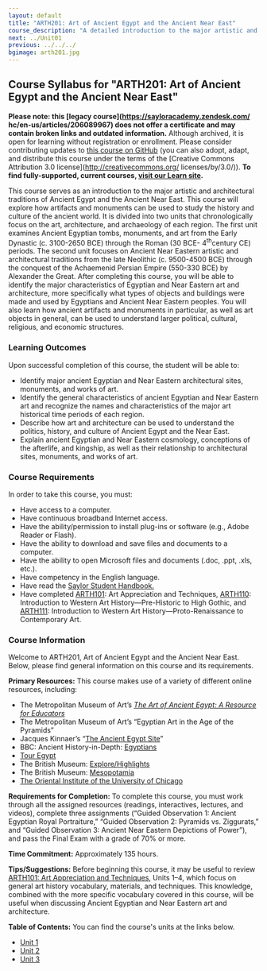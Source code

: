 ```yaml
---
layout: default
title: "ARTH201: Art of Ancient Egypt and the Ancient Near East"
course_description: "A detailed introduction to the major artistic and architectural traditions of Ancient Egypt and the Ancient Near East."
next: ../Unit01
previous: ../../../
bgimage: arth201.jpg
---
```

Course Syllabus for "ARTH201: Art of Ancient Egypt and the Ancient Near East"
-----------------------------------------------------------------------------

**Please note: this [legacy course](https://sayloracademy.zendesk.com/
hc/en-us/articles/206089967) does not offer a certificate and may contain 
broken links and outdated information.** Although archived, it is open 
for learning without registration or enrollment. Please consider contributing 
updates to [this course on GitHub](https://github.com/saylordotorg/course_arth201) 
(you can also adopt, adapt, and distribute this course under the terms of 
the [Creative Commons Attribution 3.0 license](http://creativecommons.org/
licenses/by/3.0/)). **To find fully-supported, current courses, [visit our 
Learn site](https://learn.saylor.org).**

This course serves as an introduction to the major artistic and
architectural traditions of Ancient Egypt and the Ancient Near East.
This course will explore how artifacts and monuments can be used to
study the history and culture of the ancient world. It is divided into
two units that chronologically focus on the art, architecture, and
archaeology of each region. The first unit examines Ancient Egyptian
tombs, monuments, and art from the Early Dynastic (c. 3100-2650 BCE)
through the Roman (30 BCE- 4<sup>th</sup>century CE) periods. The second
unit focuses on Ancient Near Eastern artistic and architectural
traditions from the late Neolithic (c. 9500-4500 BCE) through the
conquest of the Achaemenid Persian Empire (550-330 BCE) by Alexander the
Great. After completing this course, you will be able to identify the
major characteristics of Egyptian and Near Eastern art and architecture,
more specifically what types of objects and buildings were made and used
by Egyptians and Ancient Near Eastern peoples. You will also learn how
ancient artifacts and monuments in particular, as well as art objects in
general, can be used to understand larger political, cultural,
religious, and economic structures.

### Learning Outcomes

Upon successful completion of this course, the student will be able to:

-   Identify major ancient Egyptian and Near Eastern architectural
    sites, monuments, and works of art.
-   Identify the general characteristics of ancient Egyptian and Near
    Eastern art and recognize the names and characteristics of the major
    art historical time periods of each region.
-   Describe how art and architecture can be used to understand the
    politics, history, and culture of Ancient Egypt and the Near East.
-   Explain ancient Egyptian and Near Eastern cosmology, conceptions of
    the afterlife, and kingship, as well as their relationship to
    architectural sites, monuments, and works of art.

### Course Requirements

In order to take this course, you must:  
   
-   Have access to a computer.
-   Have continuous broadband Internet access.  
-   Have the ability/permission to install plug-ins or software (e.g.,
Adobe Reader or Flash).
-   Have the ability to download and save files and documents to a
computer.
-   Have the ability to open Microsoft files and documents (.doc, .ppt,
.xls, etc.).
-   Have competency in the English language.
-   Have read the [Saylor Student
Handbook.](http://www.saylor.org/site/wp-content/uploads/2012/05/Saylor-StudentHandbook.pdf)
-   Have completed [ARTH101](http://www.saylor.org/courses/arth101/): Art
Appreciation and Techniques, [ARTH110](http://www.saylor.org/arth110):
Introduction to Western Art History—Pre-Historic to High Gothic, and
[ARTH111](http://www.saylor.org/courses/arth111/): Introduction to
Western Art History—Proto-Renaissance to Contemporary Art.

### Course Information

Welcome to ARTH201, Art of Ancient Egypt and the Ancient Near East. 
Below, please find general information on this course and its
requirements.

**Primary Resources:** This course makes use of a variety of different
online resources, including:

-   The Metropolitan Museum of Art’s [*The Art of Ancient Egypt: A
    Resource for
    Educators*](http://www.metmuseum.org/en/learn/for-educators/publications-for-educators/the-art-of-ancient-egypt)
-   The Metropolitan Museum of Art’s “Egyptian Art in the Age of the
    Pyramids”
-   Jacques Kinnaer’s “[The Ancient Egypt
    Site](http://www.ancient-egypt.org/index.html)”
-   BBC: Ancient History-in-Depth:
    [Egyptians](http://www.bbc.co.uk/history/ancient/egyptians/)
-   [Tour Egypt](http://www.touregypt.net/)
-   The British Museum:
    [Explore/Highlights](http://www.britishmuseum.org/explore/highlights.aspx)
-   The British Museum:
    [Mesopotamia](http://www.mesopotamia.co.uk/menu.html)
-   [The Oriental Institute of the University of
    Chicago](http://oi.uchicago.edu/)

**Requirements for Completion:** To complete this course, you must work
through all the assigned resources (readings, interactives, lectures,
and videos), complete three assignments (“Guided Observation 1: Ancient
Egyptian Royal Portraiture,” “Guided Observation 2: Pyramids vs.
Ziggurats,” and “Guided Observation 3: Ancient Near Eastern Depictions
of Power”), and pass the Final Exam with a grade of 70% or more.

**Time Commitment:** Approximately 135 hours.

**Tips/Suggestions:** Before beginning this course, it may be useful to
review [ARTH101: Art Appreciation and Techniques](http://www.saylor.org/courses/arth101/), Units 1–4, which focus on general art
history vocabulary, materials, and techniques. This knowledge, combined
with the more specific vocabulary covered in this course, will be useful
when discussing Ancient Egyptian and Near Eastern art and architecture.

**Table of Contents:** You can find the course's units at the links below.

- [Unit 1](https://legacy.saylor.org/arth201/Unit01/)
- [Unit 2](https://legacy.saylor.org/arth201/Unit02/)
- [Unit 3](https://legacy.saylor.org/arth201/Unit03/)
